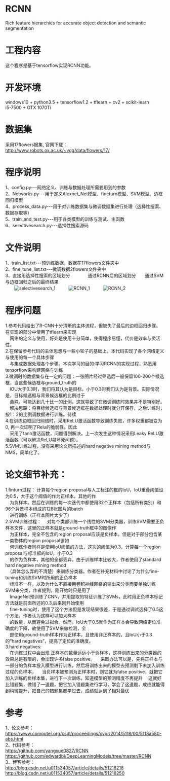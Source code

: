 # RCNN 
Rich feature hierarchies for accurate object detection and semantic segmentation   

# 工程内容
这个程序是基于tensorflow实现RCNN功能。  

# 开发环境  
windows10 + python3.5 + tensorflow1.2 + tflearn + cv2 + scikit-learn   
i5-7500 + GTX 1070Ti   

# 数据集
采用17flowers据集, 官网下载：http://www.robots.ox.ac.uk/~vgg/data/flowers/17/  

# 程序说明   
1、config.py---网络定义、训练与数据处理所需要用到的参数      
2、Networks.py---用于定义Alexnet_Net模型、fineturn模型、SVM模型、边框回归模型   
4、process_data.py---用于对训练数据集与微调数据集进行处理（选择性搜索、数据存取等）    
5、train_and_test.py---用于各类模型的训练与测试、主函数     
6、selectivesearch.py---选择性搜索源码       


# 文件说明   
1、train_list.txt---预训练数据，数据在17flowers文件夹中         
2、fine_tune_list.txt---微调数据2flowers文件夹中       
3、直接用选择性搜索的区域划分　　　　通过RCNN后的区域划分　　通过SVM与边框回归之后的最终结果                     
　　![selectivesearch_1](https://github.com/liuyicheng007/R-CNN/raw/master/result/1.PNG)　　　![RCNN_1](https://github.com/liuyicheng007/R-CNN/raw/master/result/2.PNG)　　　![RCNN_2](https://github.com/liuyicheng007/R-CNN/raw/master/result/3.PNG)                        


# 程序问题   
1.参考代码给出了R-CNN十分清晰的主体流程，但缺失了最后的边框回归步骤。在实现的部分中使用了tflearn来实现       
　网络的定义与使用，好处是使用十分简单，使得程序易懂，代价是效率与灵活性。    
2.在保留参考代码的主体思想与一些小轮子的基础上，本代码实现了各个网络定义与使用的每一个具体步骤   
　与集成数据处理各个步骤。本次学习的目的:学习RCNN的实现过程，熟悉用tensorflow来构建网络与训练   
3.微调时的数据集存在一定的问题：一张图片经过筛选后一般保留100-200个候选框，当这些候选框与ground_truth的    
　IOU大于0.3时，我们将其认为是目标，小于0.3时我们认为是背景。实际情况是，目标候选框与背景候选框的比例过于   
　悬殊，可能达到几十比一的比例，这就导致了在微调训练时效果并不是特别好。
　解决思路：将目标候选框与背景候选框在数据处理时就分开保存，之后训练时，按1：2的比例调数据进行训练。待续   
4.在训练边框回归网络时，采用ReLU激活函数导致训练失败，许多权重都被变为0, 再一次证明了Relu的脆弱性。因此    
　采用了tanh激活函数，问题得到解决。上一次发生这种情况采用Leaky ReLU激活函数（可以解决ReLU易坏死问题）。    
5.SVM训练过程，没有采用论文所描述的hard negative mining method与NMS，简单化了。

# 论文细节补充：
1.finturn过程：
  计算每个region proposal与人工标注的框的IoU，IoU重叠阈值设为0.5，大于这个阈值的作为正样本，其他的作     
　为负样本。然后在训练的每一次迭代中都使用32个正样本（包括所有类别）和96个背景样本组成的128张图片的batch    
　进行训练（正样本图片太少了）      
2.SVM训练过程：
　对每个类都训练一个线性的SVM分类器，训练SVM需要正负样本文件，这里的正样本就是ground-truth框中的图像作  
　为正样本，完全不包含的region proposal应该是负样本，但是对于部分包含某一类物体的region proposal该如  
　何训练作者同样是使用IoU阈值的方法，这次的阈值为0.3，计算每一个region proposal与标准框的IoU，小于0.3   
　的作为负样本，其他的全都丢弃。由于训练样本比较大，作者使用了standard hard negative mining method   
　（具体怎么弄的不清楚）来训练分类器。作者在补充材料中讨论了为什么fine-tuning和训练SVM时所用的正负样本   
　标准不一样，以及为什么不直接用卷积神经网络的输出来分类而要单独训练SVM来分类，作者提到，刚开始时只是用了   
　ImageNet预训练了CNN，并用提取的特征训练了SVMs，此时用正负样本标记方法就是前面所述的0.3,后来刚开始使用   
　fine-tuning时，使用了这个方法但是发现结果很差，于是通过调试选择了0.5这个方法，作者认为这样可以加大样本   
　的数量，从而避免过拟合。然而，IoU大于0.5就作为正样本会导致网络定位准确度的下降，故使用了SVM来做检测，全    
　部使用ground-truth样本作为正样本，且使用非正样本的，且IoU小于0.3的“hard negatives”，提高了定位的准确度。           
 3.hard negatives:    
　在训练过程中会出现 正样本的数量远远小于负样本，这样训练出来的分类器的效果总是有限的，会出现许多false positive。
　采取办法可以是，先将正样本与一部分的负样本投入模型进行训练，然后将训练出来的模型去预测剩下未加入训练过程的负样本，
　当负样本被预测为正样本时，则它就为false positive，就把它加入训练的负样本集，进行下一次训练，知道模型的预测精度不再提升
　这就好比错题集，做错了一道题，把它加入错题集进行学习，学会了这道题，成绩就能得到稍微提升，把自己的错题集都学过去，成绩就达到了相对最优
         

# 参考   
1、论文参考：        
   https://www.computer.org/csdl/proceedings/cvpr/2014/5118/00/5118a580-abs.html          
2、代码参考：     
   https://github.com/yangxue0827/RCNN     
   https://github.com/edwardbi/DeepLearningModels/tree/master/RCNN          
3、博客参考：       
   http://blog.csdn.net/u011534057/article/details/51218218        
   http://blog.csdn.net/u011534057/article/details/51218250        
  
